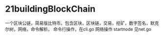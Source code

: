 # 21buildingBlockChain
一个区块公链，简易版比特币。包含区块，区块链，交易，挖矿，数字签名，默克尔树，网络，命令解析。
命令行操作，在cli.go
网络操作 startnode 见net.go
